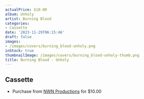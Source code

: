 ```yaml
---
actualPrice: $10.00
album: Unholy
artist: Burning Blood
categories:
- Cassette
date: '2023-11-29T06:15:46'
draft: false
images:
- /images/covers/burning_blood-unholy.png
inStock: true
thumbnailImage: /images/covers/burning_blood-unholy-thumb.png
title: Burning Blood - Unholy
---
```


## Cassette
* Purchase from [NWN Productions](http://shop.nwnprod.com/index.php?route=product/product&path=73&product_id=41351&sort=pd.name&order=ASC) for $10.00
